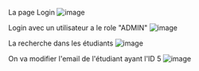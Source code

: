 La page Login
![image](https://user-images.githubusercontent.com/52087288/164979081-ac131f3f-aa83-4ebf-9b2c-e27be5fa6541.png)

Login avec un utilisateur a le role "ADMIN"
![image](https://user-images.githubusercontent.com/52087288/164979215-c4990f0a-8f52-49bf-ba52-eb5dbe4e3469.png)

La recherche dans les étudiants
![image](https://user-images.githubusercontent.com/52087288/164979781-a3441ad2-c8f3-4946-886e-afaf25072c1c.png)

On va modifier l'email de l'étudiant ayant l'ID 5
![image](https://user-images.githubusercontent.com/52087288/164979916-5270d089-011f-4908-b65a-14cff64e7c36.png)


